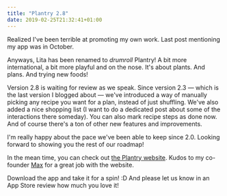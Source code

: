 ```yaml
---
title: "Plantry 2.8"
date: 2019-02-25T21:32:41+01:00
---
```


Realized I've been terrible at promoting my own work. Last post mentioning my app was in October.

Anyways, Lita has been renamed to *drumroll* Plantry! A bit more international, a bit more playful and on the nose. It's about plants. And plans. And trying new foods!

Version 2.8 is waiting for review as we speak. Since version 2.3 — which is the last version I blogged about — we've introduced a way of manually picking any recipe you want for a plan, instead of just shuffling. We've also added a nice shopping list (I want to do a dedicated post about some of the interactions there someday). You can also mark recipe steps as done now. And of course there's a ton of other new features and improvements.

I'm really happy about the pace we've been able to keep since 2.0. Looking forward to showing you the rest of our roadmap!

In the mean time, you can check out [the Plantry website](https://www.plantry.app). Kudos to my co-founder [Max](http://www.maxrudberg.com) for a great job with the website.

Download the app and take it for a spin! :D And please let us know in an App Store review how much you love it!
